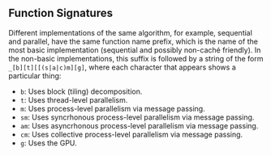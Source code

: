 ## Function Signatures

Different implementations of the same algorithm,
for example, sequential and parallel,
have the same function name prefix,
which is the name of the most basic implementation
(sequential and possibly non-caché friendly).
In the non-basic implementations,
this suffix is followed by a string of the form `_[b][t][[(s|a|c)m][g]`,
where each character that appears shows a particular thing:

* `b`: Uses block (tiling) decomposition.
* `t`: Uses thread-level parallelism.
* `m`: Uses process-level parallelism via message passing.
* `sm`: Uses syncrhonous process-level parallelism via message passing.
* `am`: Uses asyncrhonous process-level parallelism via message passing.
* `cm`: Uses collective process-level parallelism via message passing.
* `g`: Uses the GPU.
